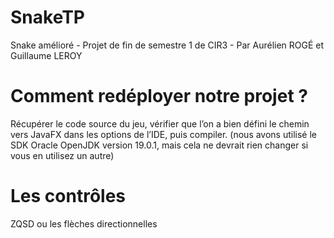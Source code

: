 # SnakeTP

Snake amélioré - Projet de fin de semestre 1 de CIR3 - Par Aurélien ROGÉ et Guillaume LEROY

# Comment redéployer notre projet ?
Récupérer le code source du jeu, vérifier que l’on a bien défini le chemin vers JavaFX dans les
options de l’IDE, puis compiler. (nous avons utilisé le SDK Oracle OpenJDK version 19.0.1, mais
cela ne devrait rien changer si vous en utilisez un autre)

# Les contrôles
ZQSD ou les flèches directionnelles
